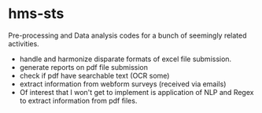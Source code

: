 # hms-sts
Pre-processing and Data analysis codes for a bunch of seemingly related activities.
- handle and harmonize disparate formats of excel file submission.  
- generate reports on pdf file submission
- check if pdf have searchable text (OCR some)
- extract information from webform surveys (received via emails)
- Of interest that I won't get to implement is application of NLP and Regex to extract information from pdf files.
